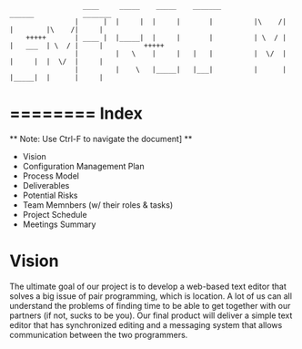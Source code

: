                       ____     _____    _____    _______                   ______            _______
                    |      |  |     |  |     |       |          |\    /|  |        |\    /|     |
        +++++       | ____ |  |_____|  |     |       |          | \  / |  |   ___  | \  / |     |          +++++
                    |         |   \    |     |   |   |          |  \/  |  |     |  |  \/  |     |
                    |         |    \   |_____|   |___|          |      |  |_____|  |      |     |
========
Index
========
** Note: Use Ctrl-F to navigate the document] **
- Vision
- Configuration Management Plan
- Process Model
- Deliverables
- Potential Risks
- Team Memnbers (w/ their roles & tasks)
- Project Schedule
- Meetings Summary

Vision
========
The ultimate goal of our project is to develop a web-based text editor that solves a big issue of pair programming, which is location. A lot of us can all understand the problems of finding time to be able to get together with our partners (if not, sucks to be you). Our final product will deliver a simple text editor that has synchronized editing and a messaging system that allows communication between the two programmers.
